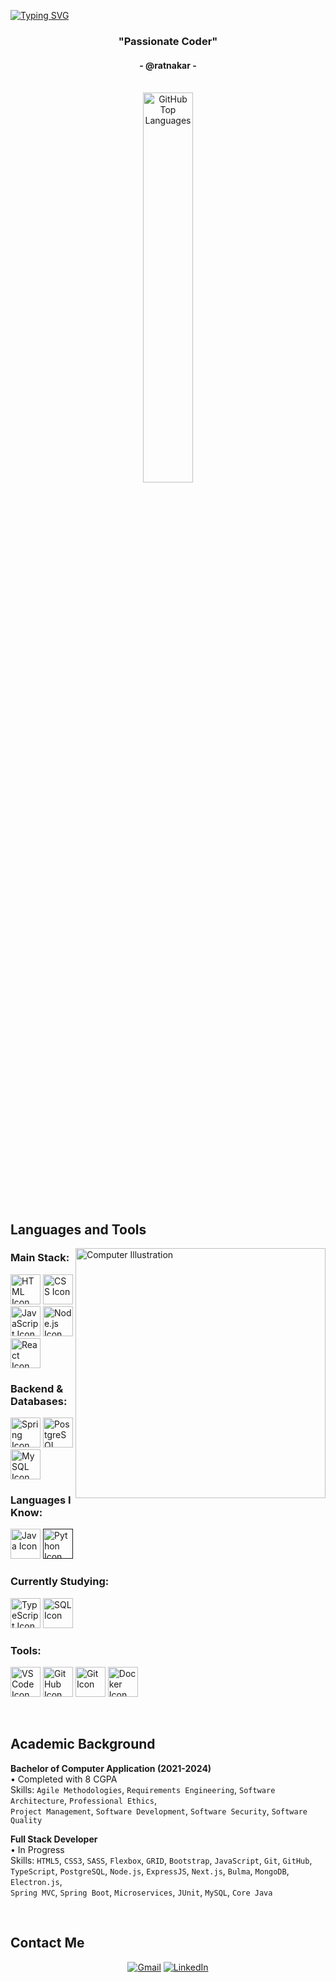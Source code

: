 [![Typing SVG](https://readme-typing-svg.herokuapp.com?color=black&size=35&center=true&vCenter=true&width=1000&lines=Welcome+to+my+GitHub+profile!;My+name+is+Ratnakar;I'm+a+Software+Engineering+Student)](https://git.io/typing-svg)

<h3 align="center">"Passionate Coder"</h3>
<h4 align="center">- @ratnakar -</h4>

<br>

<div align="center" style="margin-bottom:200px">
  <img width="40%" src="https://github-readme-stats.vercel.app/api/top-langs/?username=ratn7921&layout=compact&theme=radical" alt="GitHub Top Languages"/>
</div>

<br>

## Languages and Tools

<img src="https://raw.githubusercontent.com/MicaelliMedeiros/micaellimedeiros/master/image/computer-illustration.png" min-width="400px" max-width="400px" width="400px" align="right" alt="Computer Illustration">

### Main Stack:
[<img height="48px" width="48px" alt="HTML Icon" src="https://skillicons.dev/icons?i=html"/>](https://developer.mozilla.org/en-US/docs/Web/HTML)
[<img height="48px" width="48px" alt="CSS Icon" src="https://skillicons.dev/icons?i=css"/>](https://developer.mozilla.org/en-US/docs/Web/CSS)
[<img height="48px" width="48px" alt="JavaScript Icon" src="https://skillicons.dev/icons?i=js"/>](https://developer.mozilla.org/en-US/docs/Web/JavaScript)
[<img height="48px" width="48px" alt="Node.js Icon" src="https://skillicons.dev/icons?i=nodejs"/>](https://nodejs.org/en)
[<img height="48px" width="48px" alt="React Icon" src="https://skillicons.dev/icons?i=react"/>](https://react.dev/)

### Backend & Databases:
[<img height="48px" width="48px" alt="Spring Icon" src="https://skillicons.dev/icons?i=spring"/>](https://spring.io/projects/spring-boot)
[<img height="48px" width="48px" alt="PostgreSQL Icon" src="https://skillicons.dev/icons?i=postgres"/>](https://www.postgresql.org/)
[<img height="48px" width="48px" alt="MySQL Icon" src="https://skillicons.dev/icons?i=mysql"/>](https://www.mysql.com/)

### Languages I Know:
[<img height="48px" width="48px" alt="Java Icon" src="https://skillicons.dev/icons?i=java"/>](https://www.java.com/)
[<img height="48px" width="48px" alt="Python Icon" src="https://skillicons.dev/icons?i=python"/>]()

### Currently Studying:
[<img height="48px" width="48px" alt="TypeScript Icon" src="https://skillicons.dev/icons?i=ts"/>](https://www.typescriptlang.org/)
[<img height="48px" width="48px" alt="SQL Icon" src="https://skillicons.dev/icons?i=sql"/>](https://www.sql.com/)

### Tools:
[<img height="48px" width="48px" alt="VS Code Icon" src="https://skillicons.dev/icons?i=vscode"/>](https://code.visualstudio.com/)
[<img height="48px" width="48px" alt="GitHub Icon" src="https://skillicons.dev/icons?i=github"/>](https://github.com/)
[<img height="48px" width="48px" alt="Git Icon" src="https://skillicons.dev/icons?i=git"/>](https://git-scm.com/)
[<img height="48px" width="48px" alt="Docker Icon" src="https://skillicons.dev/icons?i=docker"/>](https://docker.com/)

<br>

## Academic Background

**Bachelor of Computer Application (2021-2024)**  
• Completed with 8 CGPA  
Skills: `Agile Methodologies`, `Requirements Engineering`, `Software Architecture`, `Professional Ethics`,  
`Project Management`, `Software Development`, `Software Security`, `Software Quality`

**Full Stack Developer**  
• In Progress  
Skills: `HTML5`, `CSS3`, `SASS`, `Flexbox`, `GRID`, `Bootstrap`, `JavaScript`, `Git`, `GitHub`,  
`TypeScript`, `PostgreSQL`, `Node.js`, `ExpressJS`, `Next.js`, `Bulma`, `MongoDB`, `Electron.js`,  
`Spring MVC`, `Spring Boot`, `Microservices`, `JUnit`, `MySQL`, `Core Java`

<br>

## Contact Me

<div align="center">
  <a href="mailto:ratnakary41@gmail.com"><img loading="lazy" src="https://img.shields.io/badge/Gmail-D14836?style=for-the-badge&logo=gmail&logoColor=white" alt="Gmail"></a>
  <a href="https://www.linkedin.com/in/ratnakar-dashrath-yadav-677750226/" target="_blank"><img loading="lazy" src="https://img.shields.io/badge/LinkedIn-%230077B5?style=for-the-badge&logo=linkedin&logoColor=white" alt="LinkedIn"></a>
</div>
